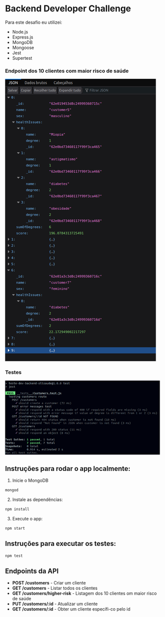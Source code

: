 # Backend Developer Challenge

Para este desafio eu utilizei:

- Node.js
- Express.js
- MongoDB
- Mongoose
- Jest
- Supertest

### Endpoint dos 10 clientes com maior risco de saúde

![preview higher risk](preview/first-ten.png)

### Testes

![preview tests](preview/tests-preview.png)

## Instruções para rodar o app localmente:

1. Inicie o MongoDB

```bash
mongod
```

2. Instale as dependências:
```bash
npm install
```

3. Execute o app:
```bash
npm start
```
## Instruções para executar os testes:

```bash
npm test
```

## Endpoints da API

- **POST /customers** - Criar um cliente
- **GET /customers** - Listar todos os clientes
- **GET /customers/higher-risk** - Listagem dos 10 clientes om maior risco de saúde
- **PUT /customers/:id** - Atualizar um cliente
- **GET /customers/:id** - Obter um cliente específi-co pelo id
